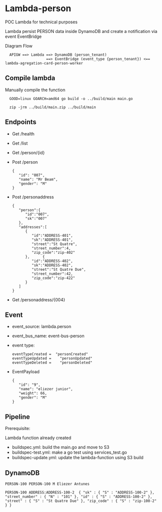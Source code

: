 # Lambda-person

POC Lambda for technical purposes

Lambda persist PERSON data inside DynamoDB and create a notification via event EventBridge

Diagram Flow

      APIGW ==> Lambda ==> DynamoDB (person_tenant)
                       ==> EventBridge (event_type {person_tenant}) <== lambda-agregation-card-person-worker

## Compile lambda

   Manually compile the function

      GOOD=linux GOARCH=amd64 go build -o ../build/main main.go

      zip -jrm ../build/main.zip ../build/main

## Endpoints

+ Get /health

+ Get /list

+ Get /person/{id}

+ Post /person

      {
         "id": "007",
         "name": "Mr Beam",
         "gender": "M"
      }

+ Post /personaddress

      {
         "person":{
            "id":"007",
            "sk":"007"
         },
         "addresses":[
            {
               "id":"ADDRESS-401",
               "sk":"ADDRESS-401",
               "street":"St Quatre",
               "street_number":4,
               "zip_code":"zip-402"
            },      {
               "id":"ADDRESS-402",
               "sk":"ADDRESS-402",
               "street":"St Quatre Due",
               "street_number":42,
               "zip_code":"zip-422"
            }
         ]
      }

+ Get /personaddress/{004}

## Event

+ event_source: lambda.person

+ event_bus_name: event-bus-person

+ event type:

      eventTypeCreated =  "personCreated"
      eventTypeUpdated = 	"personUpdated"
      eventTypeDeleted = 	"personDeleted"

+ EventPayload

      {
         "id": "9",
         "name": "eliezer junior",
         "weight": 66,
         "gender": "M"
      }

## Pipeline

Prerequisite: 

Lambda function already created

+ buildspec.yml: build the main.go and move to S3
+ buildspec-test.yml: make a go test using services_test.go
+ buildspec-update.yml: update the lambda-function using S3 build

## DynamoDB

    PERSON-100 PERSON-100 M Eliezer Antunes

    PERSON-100 ADDRESS:ADDRESS-100-2  { "sk" : { "S" : "ADDRESS-100-2" }, "street_number" : { "N" : "101" }, "id" : { "S" : "ADDRESS-100-2" }, "street" : { "S" : "St Quatre Due" }, "zip_code" : { "S" : "zip-100-2" } }
